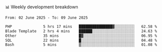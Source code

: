 📊 Weekly development breakdown
<!--START_SECTION:waka-->

```txt
From: 02 June 2025 - To: 09 June 2025

PHP              5 hrs 17 mins   ███████████████▓░░░░░░░░░   62.58 %
Blade Template   2 hrs 4 mins    ██████░░░░░░░░░░░░░░░░░░░   24.63 %
Other            35 mins         █▓░░░░░░░░░░░░░░░░░░░░░░░   06.95 %
SQL              22 mins         █░░░░░░░░░░░░░░░░░░░░░░░░   04.48 %
Bash             5 mins          ▒░░░░░░░░░░░░░░░░░░░░░░░░   01.08 %
```

<!--END_SECTION:waka-->
